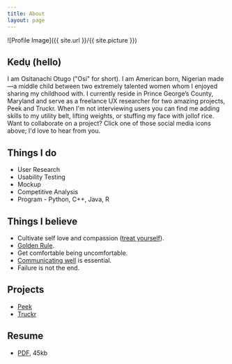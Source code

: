 ```yaml
---
title: About
layout: page
---
```

![Profile Image]({{ site.url }}/{{ site.picture }})

<h2>Kedụ (hello)</h2>

<p>I am Ositanachi Otugo ("Osi" for short). I am American born, Nigerian made—a middle child between two extremely talented women whom I enjoyed sharing my childhood with. I currently reside in Prince George’s County, Maryland and serve as a freelance UX researcher for two amazing projects, Peek and Truckr. When I'm not interviewing users you can find me adding skills to my utility belt, lifting weights, or stuffing my face with jollof rice. Want to collaborate on a project? Click one of those social media icons above; I'd love to hear from you.
</p>

<h2>Things I do</h2>
<ul class="ido">
	<li>User Research</li>
	<li>Usability Testing</li>
	<li>Mockup</li>
	<li>Competitive Analysis</li>
	<li>Program - Python, C++, Java, R</li>
</ul>

<h2>Things I believe</h2>
<ul class="ido">
	<li>Cultivate self love and compassion (<a href="https://www.youtube.com/watch?v=ZsABTmT1_M0">treat yourself</a>).</li>
	<li><a href="https://en.wikipedia.org/wiki/Golden_Rule#Responses_to_criticisms">Golden Rule</a>.</li>
	<li>Get comfortable being uncomfortable.</li>
	<li><a href="https://www.ted.com/talks/celeste_headlee_10_ways_to_have_a_better_conversation">Communicating well</a> is essential.</li>
	<li>Failure is not the end.</li>
</ul>

<h2>Projects</h2>
<ul>
	<li><a href="https://peekiosapp.wixsite.com/peek">Peek</a></li>
	<li><a href="http://www.gotruckr.com/">Truckr</a></li>
</ul>

<h2> Resume</a></h2>
<ul>
	<li><a href="https://www.ositanachi.com/assets/docs/osi_otugo_resume.pdf">PDF</a>, 45kb</a>
